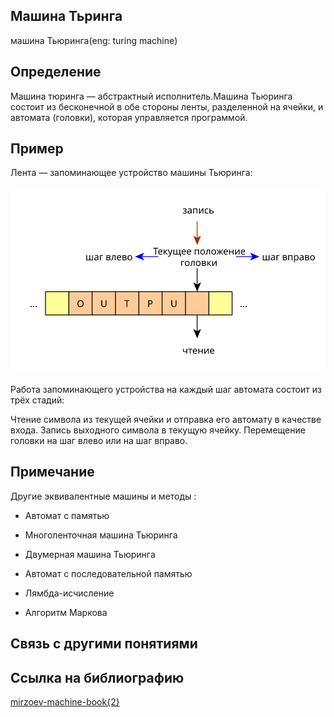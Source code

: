 ## Машина Тьринга
машина Тьюринга(eng: turing machine)
## Определение 
Машина тюринга — абстрактный исполнитель.Машина Тьюринга состоит из бесконечной в обе стороны ленты, разделенной на ячейки, и автомата (головки), которая управляется программой.
## Пример
Лента — запоминающее устройство машины Тьюринга:

![tm_memory](https://github.com/vernikkkkkkkkkkkkkkkkkkk/concept_new/blob/main/images/tm_memory.svg)

Работа запоминающего устройства на каждый шаг автомата состоит из трёх стадий:

Чтение символа из текущей ячейки и отправка его автомату в качестве входа.
Запись выходного символа в текущую ячейку.
Перемещение головки на шаг влево или на шаг вправо.
## Примечание
Другие эквивалентные машины и методы :

-  Автомат с памятью

-  Многоленточная машина Тьюринга

-  Двумерная машина Тьюринга

-  Автомат с последовательной памятью

-  Лямбда-исчисление

-  Алгоритм Маркова




## Связь с другими понятиями

## Ссылка на библиографию
[mirzoev-machine-book{2}](https://github.com/vernikkkkkkkkkkkkkkkkkkk/concept_new/blob/main/bibliography/mirzoev-machine-book%7B2%7D.md)
